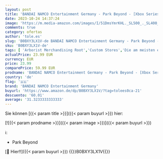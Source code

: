 ```yaml
---
layout: post
title: 'BANDAI NAMCO Entertainment Germany - Park Beyond - [Xbox Series X]'
date: 2023-10-24 14:37:24
image: 'https://m.media-amazon.com/images/I/51DmsYmrKHL._SL500_._SL400_.jpg'
comments: true
category: ofertas
author: 'tole.es'
slug: 'B0BXY3LX1V-de BANDAI NAMCO Entertainment Germany - Park Beyond - [Xbox...'
sku: 'B0BXY3LX1V-de'
tags: [ 'Arborist Merchandising Root','Custom Stores','Die am meisten erwarteten Spiele','Games','Self Service','Shops','Software & Games für Kinder','Special Features Stores','Spiele für Xbox Series X & S','Xbox Series X & S','bandai namco entertainment germany','f8b54e7c-b5af-44fa-ab8d-ed3fc1641e33_0','f8b54e7c-b5af-44fa-ab8d-ed3fc1641e33_9201','🇩🇪', ]
actualPrice: 23.99 EUR
currency: EUR
price: 23.99
comparePrice: 59.99 EUR
prodname: 'BANDAI NAMCO Entertainment Germany - Park Beyond - [Xbox Series X]'
country: 'de'
flag: '🇩🇪'
brand: 'BANDAI NAMCO Entertainment Germany'
buyurl: 'https://www.amazon.de/dp/B0BXY3LX1V/?tag=tolees0ca-21'
descuento: '60.01'
average: '31.3233333333333'
---
```


Sie können [{{< param title >}}]({{< param buyurl >}}) hier:

[![{{< param prodname >}}]({{< param image >}})]({{< param buyurl >}})

ℹ️:

- Park Beyond

[🛒 Hier!!]({{< param buyurl >}})
{{<world>}}B0BXY3LX1V{{</world>}}
